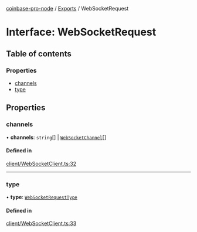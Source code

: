 [coinbase-pro-node](../README.md) / [Exports](../modules.md) / WebSocketRequest

# Interface: WebSocketRequest

## Table of contents

### Properties

- [channels](WebSocketRequest.md#channels)
- [type](WebSocketRequest.md#type)

## Properties

### channels

• **channels**: `string`[] \| [`WebSocketChannel`](WebSocketChannel.md)[]

#### Defined in

[client/WebSocketClient.ts:32](https://github.com/bennycode/coinbase-pro-node/blob/7770f03/src/client/WebSocketClient.ts#L32)

---

### type

• **type**: [`WebSocketRequestType`](../enums/WebSocketRequestType.md)

#### Defined in

[client/WebSocketClient.ts:33](https://github.com/bennycode/coinbase-pro-node/blob/7770f03/src/client/WebSocketClient.ts#L33)
